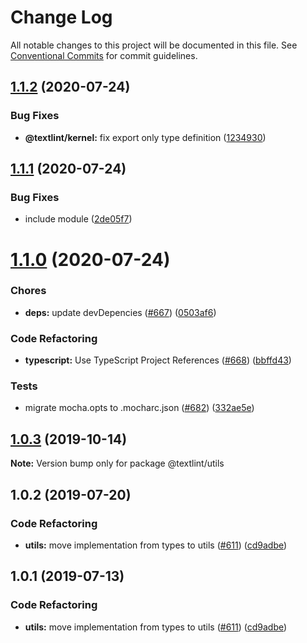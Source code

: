 # Change Log

All notable changes to this project will be documented in this file.
See [Conventional Commits](https://conventionalcommits.org) for commit guidelines.

<a name="1.1.2"></a>
## [1.1.2](https://github.com/textlint/textlint/compare/@textlint/utils@1.1.1...@textlint/utils@1.1.2) (2020-07-24)


### Bug Fixes

* **@textlint/kernel:** fix export only type definition ([1234930](https://github.com/textlint/textlint/commit/1234930))





<a name="1.1.1"></a>
## [1.1.1](https://github.com/textlint/textlint/compare/@textlint/utils@1.1.0...@textlint/utils@1.1.1) (2020-07-24)


### Bug Fixes

* include module ([2de05f7](https://github.com/textlint/textlint/commit/2de05f7))





<a name="1.1.0"></a>
# [1.1.0](https://github.com/textlint/textlint/compare/@textlint/utils@1.0.3...@textlint/utils@1.1.0) (2020-07-24)


### Chores

* **deps:** update devDepencies ([#667](https://github.com/textlint/textlint/issues/667)) ([0503af6](https://github.com/textlint/textlint/commit/0503af6))


### Code Refactoring

* **typescript:** Use TypeScript Project References ([#668](https://github.com/textlint/textlint/issues/668)) ([bbffd43](https://github.com/textlint/textlint/commit/bbffd43))


### Tests

* migrate mocha.opts to .mocharc.json ([#682](https://github.com/textlint/textlint/issues/682)) ([332ae5e](https://github.com/textlint/textlint/commit/332ae5e))





<a name="1.0.3"></a>
## [1.0.3](https://github.com/textlint/textlint/compare/@textlint/utils@1.0.2...@textlint/utils@1.0.3) (2019-10-14)

**Note:** Version bump only for package @textlint/utils





<a name="1.0.2"></a>
## 1.0.2 (2019-07-20)


### Code Refactoring

* **utils:** move implementation from types to utils ([#611](https://github.com/textlint/textlint/issues/611)) ([cd9adbe](https://github.com/textlint/textlint/commit/cd9adbe))





<a name="1.0.1"></a>
## 1.0.1 (2019-07-13)


### Code Refactoring

* **utils:** move implementation from types to utils ([#611](https://github.com/textlint/textlint/issues/611)) ([cd9adbe](https://github.com/textlint/textlint/commit/cd9adbe))
